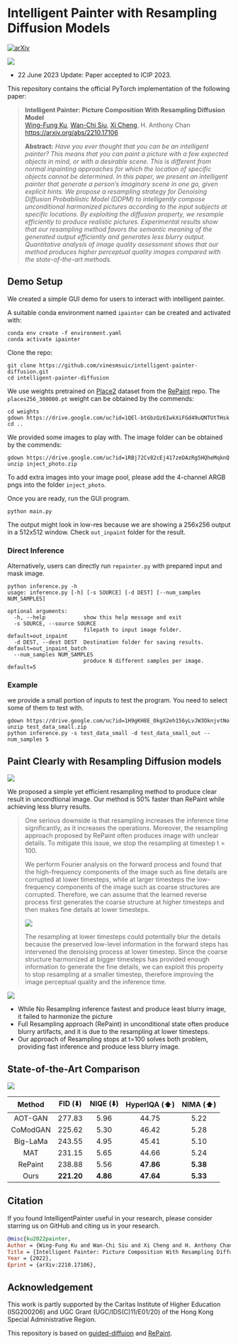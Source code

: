 # Intelligent Painter with Resampling Diffusion Models
[![arXiv](https://img.shields.io/badge/arXiv-2210.17106-b31b1b.svg)](https://arxiv.org/abs/2210.17106)

![](https://user-images.githubusercontent.com/34955859/200509260-4c56d4f8-0cd6-4e7d-b32d-efe398629cbf.png)

* 22 June 2023 Update: Paper accepted to ICIP 2023.

This repository contains the official PyTorch implementation of the following paper:
> **Intelligent Painter: Picture Composition With Resampling Diffusion Model**<br>
> [Wing-Fung Ku](https://kuwingfung.github.io/), [Wan-Chi Siu](https://scholar.google.com/citations?user=ouQRncoAAAAJ), [Xi Cheng](https://scholar.google.com/citations?user=kpcwnZkAAAAJ), H. Anthony Chan<br>
> https://arxiv.org/abs/2210.17106
> 
> **Abstract:** *Have you ever thought that you can be an intelligent painter? This means that you can paint a picture with a few expected objects in mind, or with a desirable scene. This is different from normal inpainting approaches for which the location of specific objects cannot be determined. In this paper, we present an intelligent painter that generate a person’s imaginary scene in one go, given explicit hints. We propose a resampling strategy for Denoising Diffusion Probabilistic Model (DDPM) to intelligently compose unconditional harmonized pictures according to the input subjects at specific locations. By exploiting the diffusion property, we resample efficiently to produce realistic pictures. Experimental results show that our resampling method favors the semantic meaning of the generated output efficiently and generates less blurry output. Quantitative analysis of image quality assessment shows that our method produces higher perceptual quality images compared with the state-of-the-art methods.*

## Demo Setup

We created a simple GUI demo for users to interact with intelligent painter.

A suitable conda environment named `ipainter` can be created and activated with:
```shell
conda env create -f environment.yaml
conda activate ipainter
```

Clone the repo:

```shell
git clone https://github.com/vinesmsuic/intelligent-painter-diffusion.git
cd intelligent-painter-diffusion
```

We use weights pretrained on [Place2](http://places2.csail.mit.edu/download.html) dataset from the [RePaint](https://github.com/andreas128/RePaint) repo. The `places256_300000.pt` weight can be obtained by the commends:

```shell
cd weights
gdown https://drive.google.com/uc?id=1QEl-btGbzQz6IwkXiFGd49uQNTUtTHsk
cd ..
```
We provided some images to play with. The image folder can be obtained by the commends:

```shell
gdown https://drive.google.com/uc?id=1RBj72Cv82cEj417zeDAzRg5HQheMqknQ
unzip inject_photo.zip
```

To add extra images into your image pool, please add the 4-channel ARGB pngs into the folder `inject_photo`. 

Once you are ready, run the GUI program.

```shell
python main.py
```

The output might look in low-res because we are showing a 256x256 output in a 512x512 window. Check `out_inpaint` folder for the result.



### Direct Inference

Alternatively, users can directly run `repainter.py` with prepared input and mask image.

```shell
python inference.py -h
usage: inference.py [-h] [-s SOURCE] [-d DEST] [--num_samples NUM_SAMPLES]

optional arguments:
  -h, --help            show this help message and exit
  -s SOURCE, --source SOURCE
                        filepath to input image folder. default=out_inpaint
  -d DEST, --dest DEST  Destination folder for saving results. default=out_inpaint_batch
  --num_samples NUM_SAMPLES
                        produce N different samples per image. default=5
```

### Example

we provide a small portion of inputs to test the program. You need to select some of them to test with.

```shell
gdown https://drive.google.com/uc?id=1H9gKH8E_OkgX2eh156yLvJW3OknjvtNo
unzip test_data_small.zip
python inference.py -s test_data_small -d test_data_small_out --num_samples 5
```



## Paint Clearly with Resampling Diffusion models

![](https://user-images.githubusercontent.com/34955859/200509579-4cf1b90f-ce88-459a-b3a9-1341ff0ec233.png)

We proposed a simple yet efficient resampling method to produce clear result in uncondtional image. Our method is 50% faster than RePaint while achieving less blurry results.

> One serious downside is that resampling increases the inference time significantly, as it increases the operations. Moreover, the resampling approach proposed by RePaint often produces image with unclear details. To mitigate this issue, we stop the resampling at timestep t = 100.
>
> We perform Fourier analysis on the forward process and found that the high-frequency components of the image such as fine details are corrupted at lower timesteps, while at larger timesteps the low-frequency components of the image such as coarse structures are corrupted. Therefore, we can assume that the learned reverse process first generates the coarse structure at higher timesteps and then makes fine details at lower timesteps. 
>
> ![](https://user-images.githubusercontent.com/34955859/200742081-4148f124-6a43-4dde-970f-d2391f5d8bbf.png)
>
> The resampling at lower timesteps could potentially blur the details because the preserved low-level information in the forward steps has intervened the denoising process at lower timestep. Since the coarse structure harmonized at bigger timesteps has provided enough information to generate the fine details, we can exploit this property to stop resampling at a smaller timestep, therefore improving the image perceptual quality and the inference time.

![](https://user-images.githubusercontent.com/34955859/214084133-d1443a55-3365-493f-809d-77069e8e7bbe.png)

* While No Resampling inference fastest and produce least blurry image, it failed to harmonize the picture
* Full Resampling approach (RePaint) in unconditional state often produce blurry artifacts, and it is due to the resampling at lower timesteps.
* Our approach of Resampling stops at t=100 solves both problem, providing fast inference and produce less blurry image.



## State-of-the-Art Comparison

![](https://user-images.githubusercontent.com/34955859/200741607-3ccf4d48-7e97-4c9c-9d3c-2821c7a360a4.png)

|  Method  	|   FID (⬇️)  	| NIQE (⬇️) 	| HyperIQA (⬆️) 	| NIMA (⬆️) 	|
|:--------:	|:----------:	|:--------:	|:------------:	|:--------:	|
|  AOT-GAN 	|   277.83   	|   5.96   	|     44.75    	|   5.22   	|
| CoModGAN 	|   225.62   	|   5.30   	|     46.42    	|   5.28   	|
| Big-LaMa 	|   243.55   	|   4.95   	|     45.41    	|   5.10   	|
|    MAT   	|   231.15   	|   5.65   	|     44.66    	|   5.24   	|
|  RePaint 	|   238.88   	|   5.56   	|   **47.86**  	| **5.38** 	|
|   Ours   	| **221.20** 	| **4.86** 	|   **47.64**  	| **5.33** 	|



## Citation

If you found IntelligentPainter useful in your research, please consider starring us on GitHub and citing us in your research.
```bibtex
@misc{ku2022painter,
Author = {Wing-Fung Ku and Wan-Chi Siu and Xi Cheng and H. Anthony Chan},
Title = {Intelligent Painter: Picture Composition With Resampling Diffusion Model},
Year = {2022},
Eprint = {arXiv:2210.17106},
```

## Acknowledgement
This work is partly supported by the Caritas Institute of Higher Education (ISG200206) and UGC Grant (UGC/IDS(C)11/E01/20) of the Hong Kong Special Administrative Region. 

This repository is based on [guided-diffuion](https://github.com/openai/guided-diffusion) and [RePaint](https://github.com/andreas128/RePaint).


